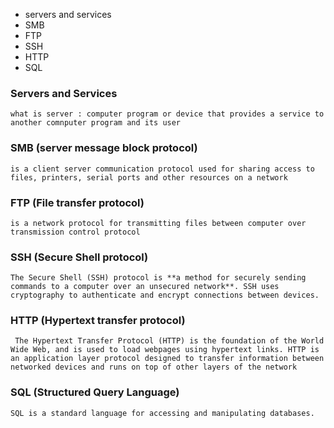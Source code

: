 - servers and services
- SMB
- FTP
- SSH
- HTTP
- SQL

### Servers and Services
	what is server : computer program or device that provides a service to another comnputer program and its user


### SMB (server message block protocol) 
	is a client server communication protocol used for sharing access to files, printers, serial ports and other resources on a network

### FTP (File transfer protocol)
	is a network protocol for transmitting files between computer over transmission control protocol

### SSH (Secure Shell protocol)
	The Secure Shell (SSH) protocol is **a method for securely sending commands to a computer over an unsecured network**. SSH uses cryptography to authenticate and encrypt connections between devices.

### HTTP (Hypertext transfer protocol)
	 The Hypertext Transfer Protocol (HTTP) is the foundation of the World Wide Web, and is used to load webpages using hypertext links. HTTP is an application layer protocol designed to transfer information between networked devices and runs on top of other layers of the network

### SQL (Structured Query Language)
	SQL is a standard language for accessing and manipulating databases.
